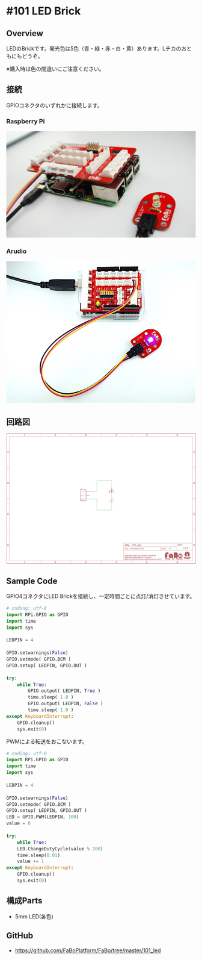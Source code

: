 # #101 LED Brick

[](../img/100_analog/product/101.jpg)
<!--COLORME-->

## Overview
LEDのBrickです。発光色は5色（青・緑・赤・白・黄）あります。Lチカのおともにもどうぞ。

※購入時は色の間違いにご注意ください。

## 接続

GPIOコネクタのいずれかに接続します。
### Raspberry Pi
![](../img/100_analog/connect/101_connect_with_rasppi.jpg)

### Arudio
![](../img/100_analog/connect/101_led_connect.jpg)


## 回路図
![](../img/100_analog/schematic/101_led.png)

## Sample Code

GPIO4コネクタにLED Brickを接続し、一定時間ごとに点灯/消灯させています。

```python
# coding: utf-8
import RPi.GPIO as GPIO
import time
import sys

LEDPIN = 4

GPIO.setwarnings(False)
GPIO.setmode( GPIO.BCM )
GPIO.setup( LEDPIN, GPIO.OUT )

try:
	while True:
		GPIO.output( LEDPIN, True )
		time.sleep( 1.0 )
		GPIO.output( LEDPIN, False )
		time.sleep( 1.0 ) 
except KeyboardInterrupt:
	GPIO.cleanup()
	sys.exit(0)
```

PWMによる転送をおこないます。

```python
# coding: utf-8
import RPi.GPIO as GPIO
import time
import sys

LEDPIN = 4

GPIO.setwarnings(False)
GPIO.setmode( GPIO.BCM )
GPIO.setup( LEDPIN, GPIO.OUT )
LED = GPIO.PWM(LEDPIN, 100)
value = 0

try:
	while True:
	LED.ChangeDutyCycle(value % 100)
	time.sleep(0.01)
	value += 1
except KeyboardInterrupt:
	GPIO.cleanup()
	sys.exit(0)
```

## 構成Parts
- 5mm LED(各色)

## GitHub
- https://github.com/FaBoPlatform/FaBo/tree/master/101_led
